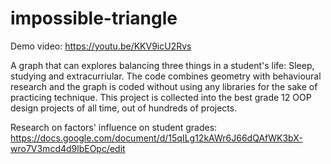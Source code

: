 # impossible-triangle

Demo video:
https://youtu.be/KKV9icU2Rvs


A graph that can explores balancing three things in a student's life: Sleep, studying and extracurriular. The code combines geometry with behavioural research and the graph is coded without using any libraries for the sake of practicing technique. This project is collected into the best grade 12 OOP design projects of all time, out of hundreds of projects. 

Research on factors' influence on student grades: https://docs.google.com/document/d/15qILg12kAWr6J66dQAfWK3bX-wro7V3mcd4d9lbEOpc/edit
